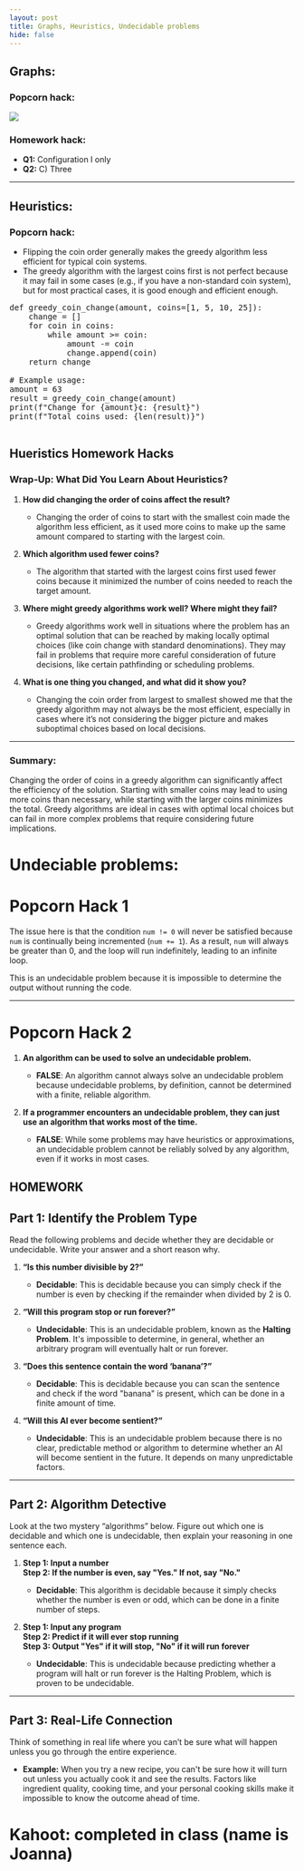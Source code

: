 ```yaml
---
layout: post
title: Graphs, Heuristics, Undecidable problems
hide: false
---
```


## Graphs: 

### Popcorn hack:
<img src="{{site.baseurl}}/images/teamteach/Screenshot 2025-04-29 212118.png">


### Homework hack:
- **Q1:** Configuration I only
- **Q2:** C) Three

---

## Heuristics:

### Popcorn hack:
- Flipping the coin order generally makes the greedy algorithm less efficient for typical coin systems.
- The greedy algorithm with the largest coins first is not perfect because it may fail in some cases (e.g., if you have a non-standard coin system), but for most practical cases, it is good enough and efficient enough.


<pre>
def greedy_coin_change(amount, coins=[1, 5, 10, 25]):
    change = []
    for coin in coins:
        while amount >= coin:
            amount -= coin
            change.append(coin)
    return change

# Example usage:
amount = 63
result = greedy_coin_change(amount)
print(f"Change for {amount}¢: {result}")
print(f"Total coins used: {len(result)}")

</pre>

## Hueristics Homework Hacks

### Wrap-Up: What Did You Learn About Heuristics?


1. **How did changing the order of coins affect the result?**
   - Changing the order of coins to start with the smallest coin made the algorithm less efficient, as it used more coins to make up the same amount compared to starting with the largest coin.

2. **Which algorithm used fewer coins?**
   - The algorithm that started with the largest coins first used fewer coins because it minimized the number of coins needed to reach the target amount.

3. **Where might greedy algorithms work well? Where might they fail?**
   - Greedy algorithms work well in situations where the problem has an optimal solution that can be reached by making locally optimal choices (like coin change with standard denominations). They may fail in problems that require more careful consideration of future decisions, like certain pathfinding or scheduling problems.

4. **What is one thing you changed, and what did it show you?**
   - Changing the coin order from largest to smallest showed me that the greedy algorithm may not always be the most efficient, especially in cases where it’s not considering the bigger picture and makes suboptimal choices based on local decisions.

---

### Summary:
Changing the order of coins in a greedy algorithm can significantly affect the efficiency of the solution. Starting with smaller coins may lead to using more coins than necessary, while starting with the larger coins minimizes the total. Greedy algorithms are ideal in cases with optimal local choices but can fail in more complex problems that require considering future implications.


# Undeciable problems: 

# Popcorn Hack 1

The issue here is that the condition `num != 0` will never be satisfied because `num` is continually being incremented (`num += 1`). As a result, `num` will always be greater than 0, and the loop will run indefinitely, leading to an infinite loop.

This is an undecidable problem because it is impossible to determine the output without running the code.

---

# Popcorn Hack 2

1. **An algorithm can be used to solve an undecidable problem.**  
   - **FALSE**: An algorithm cannot always solve an undecidable problem because undecidable problems, by definition, cannot be determined with a finite, reliable algorithm.

2. **If a programmer encounters an undecidable problem, they can just use an algorithm that works most of the time.**  
   - **FALSE**: While some problems may have heuristics or approximations, an undecidable problem cannot be reliably solved by any algorithm, even if it works in most cases.


## HOMEWORK

## Part 1: Identify the Problem Type

Read the following problems and decide whether they are decidable or undecidable. Write your answer and a short reason why.

1. **“Is this number divisible by 2?”**
   - **Decidable**: This is decidable because you can simply check if the number is even by checking if the remainder when divided by 2 is 0.

2. **“Will this program stop or run forever?”**
   - **Undecidable**: This is an undecidable problem, known as the **Halting Problem**. It's impossible to determine, in general, whether an arbitrary program will eventually halt or run forever.

3. **“Does this sentence contain the word ‘banana’?”**
   - **Decidable**: This is decidable because you can scan the sentence and check if the word "banana" is present, which can be done in a finite amount of time.

4. **“Will this AI ever become sentient?”**
   - **Undecidable**: This is an undecidable problem because there is no clear, predictable method or algorithm to determine whether an AI will become sentient in the future. It depends on many unpredictable factors.

---

## Part 2: Algorithm Detective

Look at the two mystery “algorithms” below. Figure out which one is decidable and which one is undecidable, then explain your reasoning in one sentence each.

1. **Step 1: Input a number**  
   **Step 2: If the number is even, say "Yes." If not, say "No."**
   - **Decidable**: This algorithm is decidable because it simply checks whether the number is even or odd, which can be done in a finite number of steps.

2. **Step 1: Input any program**  
   **Step 2: Predict if it will ever stop running**  
   **Step 3: Output "Yes" if it will stop, "No" if it will run forever**
   - **Undecidable**: This is undecidable because predicting whether a program will halt or run forever is the Halting Problem, which is proven to be undecidable.

---

## Part 3: Real-Life Connection

Think of something in real life where you can’t be sure what will happen unless you go through the entire experience.

- **Example:** When you try a new recipe, you can't be sure how it will turn out unless you actually cook it and see the results. Factors like ingredient quality, cooking time, and your personal cooking skills make it impossible to know the outcome ahead of time.

# Kahoot: completed in class (name is Joanna)